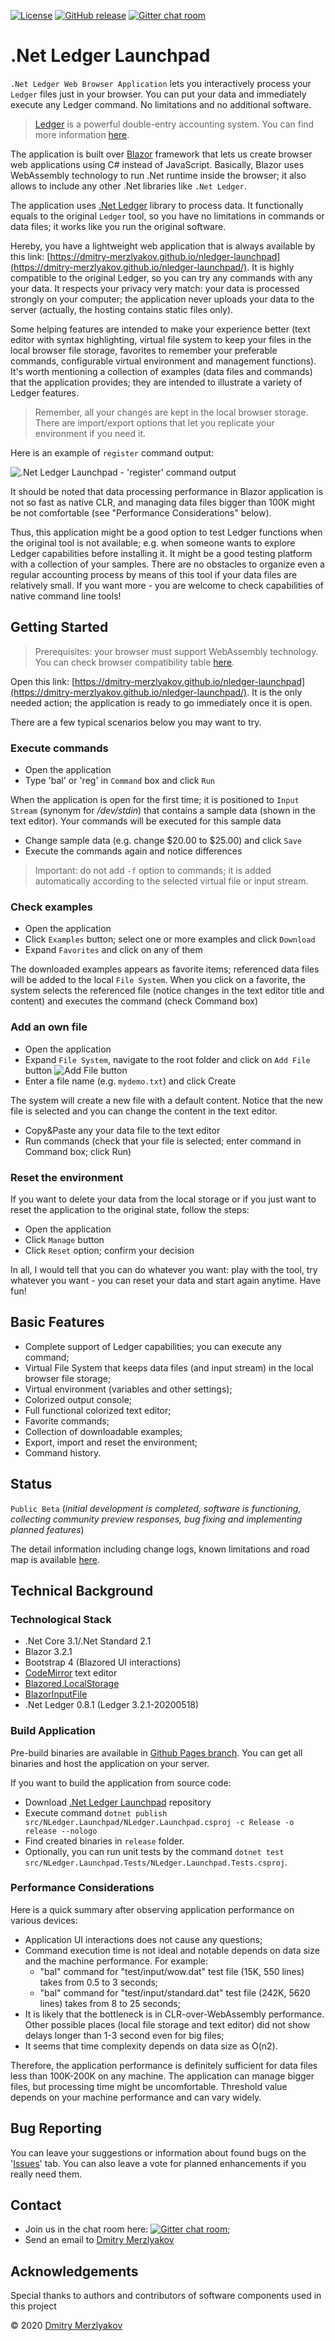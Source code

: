 [![License](https://img.shields.io/badge/license-BSD-blue.svg?style=flat)](http://opensource.org/licenses/BSD-3-Clause)
[![GitHub release](https://github.com/dmitry-merzlyakov/nledger-launchpad/workflows/Deploy%20to%20GitHub%20Pages/badge.svg)](https://dmitry-merzlyakov.github.io/nledger-launchpad/)
[![Gitter chat room](https://badges.gitter.im/nledger/Lobby.svg)](https://gitter.im/nledger/lobby)

# .Net Ledger Launchpad
`.Net Ledger Web Browser Application` lets you interactively process your `Ledger` files just in your browser. You can put your data and immediately execute any Ledger command. No limitations and no additional software.

> [Ledger](https://www.ledger-cli.org/) is a powerful double-entry accounting system. You can find more information [here](https://github.com/ledger/ledger).

The application is built over [Blazor](https://dotnet.microsoft.com/apps/aspnet/web-apps/blazor) framework that lets us create browser web applications using C# instead of JavaScript. Basically, Blazor uses WebAssembly technology to run .Net runtime inside the browser; it also allows to include any other .Net libraries like `.Net Ledger`.

 The application uses [.Net Ledger](https://github.com/dmitry-merzlyakov/nledger) library to process data. It functionally equals to the original `Ledger` tool, so you have no limitations in commands or data files; it works like you run the original software.

 Hereby, you have a lightweight web application that is always available by this link: [https://dmitry-merzlyakov.github.io/nledger-launchpad](https://dmitry-merzlyakov.github.io/nledger-launchpad/). It is highly compatible to the original Ledger, so you can try any commands with any your data. It respects your privacy very match: your data is processed strongly on your computer; the application never uploads your data to the server (actually, the hosting contains static files only).

 Some helping features are intended to make your experience better (text editor with syntax highlighting, virtual file system to keep your files in the local browser file storage, favorites to remember your preferable commands, configurable virtual environment and management functions). It's worth mentioning a collection of examples (data files and commands) that the application provides; they are intended to illustrate a variety of Ledger features.

 > Remember, all your changes are kept in the local browser storage. There are import/export options that let you replicate your environment if you need it.

 Here is an example of `register` command output:

![.Net Ledger Launchpad - 'register' command output](img/nl-lpad-1.png)

It should be noted that data processing performance in Blazor application is not so fast as native CLR, and managing data files bigger than 100K might be not comfortable (see "Performance Considerations" below).  

Thus, this application might be a good option to test Ledger functions when the original tool is not available; e.g. when someone wants to explore Ledger capabilities before installing it. It might be a good testing platform with a collection of your samples. There are no obstacles to organize even a regular accounting process by means of this tool if your data files are relatively small. If you want more - you are welcome to check capabilities of native command line tools!

## Getting Started

> Prerequisites: your browser must support WebAssembly technology. You can check browser compatibility table [here](https://developer.mozilla.org/en-US/docs/WebAssembly).

Open this link: [https://dmitry-merzlyakov.github.io/nledger-launchpad](https://dmitry-merzlyakov.github.io/nledger-launchpad/). It is the only needed action; the application is ready to go immediately once it is open.

There are a few typical scenarios below you may want to try.

### Execute commands 
- Open the application
- Type 'bal' or 'reg' in `Command` box and click `Run`

When the application is open for the first time; it is positioned to `Input Stream` (synonym for */dev/stdin*) that contains a sample data (shown in the text editor). Your commands will be executed for this sample data

- Change sample data (e.g. change $20.00 to $25.00) and click `Save`
- Execute the commands again and notice differences

> Important: do not add `-f` option to commands; it is added automatically according to the selected virtual file or input stream.

### Check examples
- Open the application
- Click `Examples` button; select one or more examples and click `Download`
- Expand `Favorites` and click on any of them

The downloaded examples appears as favorite items; referenced data files will be added to the local `File System`. When you click on a favorite, the system selects the referenced file (notice changes in the text editor title and content) and executes the command (check Command box)

### Add an own file
- Open the application
- Expand `File System`, navigate to the root folder and click on `Add File` button
![Add File button](img/nl-lpad-2.png)
- Enter a file name (e.g. `mydemo.txt`) and click Create

The system will create a new file with a default content. Notice that the new file is selected and you can change the content in the text editor.

- Copy&Paste any your data file to the text editor
- Run commands (check that your file is selected; enter command in Command box; click Run)

### Reset the environment
If you want to delete your data from the local storage or if you just want to reset the application to the original state, follow the steps:
- Open the application
- Click `Manage` button
- Click `Reset` option; confirm your decision

In all, I would tell that you can do whatever you want: play with the tool, try whatever you want - you can reset your data and start again anytime. Have fun!

## Basic Features
- Complete support of Ledger capabilities; you can execute any command;
- Virtual File System that keeps data files (and input stream) in the local browser file storage;
- Virtual environment (variables and other settings);
- Colorized output console;
- Full functional colorized text editor;
- Favorite commands;
- Collection of downloadable examples;
- Export, import and reset the environment;
- Command history.

## Status 
`Public Beta` (*initial development is completed, software is functioning, collecting community preview responses, bug fixing and implementing planned features*)

The detail information including change logs, known limitations and road map is available [here](CHANGELOG.md).

## Technical Background

### Technological Stack
- .Net Core 3.1/.Net Standard 2.1
- Blazor 3.2.1
- Bootstrap 4 (Blazored UI interactions)
- [CodeMirror](https://codemirror.net/) text editor
- [Blazored.LocalStorage](https://github.com/Blazored/LocalStorage)
- [BlazorInputFile](https://github.com/SteveSandersonMS/BlazorInputFile)
- .Net Ledger 0.8.1 (Ledger 3.2.1-20200518)

### Build Application
Pre-build binaries are available in [Github Pages branch](https://github.com/dmitry-merzlyakov/nledger-launchpad/tree/gh-pages). You can get all binaries and host the application on your server.

If you want to build the application from source code:
- Download [.Net Ledger Launchpad](https://github.com/dmitry-merzlyakov/nledger-launchpad) repository
- Execute command `dotnet publish src/NLedger.Launchpad/NLedger.Launchpad.csproj -c Release -o release --nologo`
- Find created binaries in `release` folder.
- Optionally, you can run unit tests by the command `dotnet test src/NLedger.Launchpad.Tests/NLedger.Launchpad.Tests.csproj`.

### Performance Considerations

Here is a quick summary after observing application performance on various devices:
- Application UI interactions does not cause any questions;
- Command execution time is not ideal and notable depends on data size and the machine performance. For example:
  - "bal" command for "test/input/wow.dat" test file (15K, 550 lines) takes from 0.5 to 3 seconds;
  - "bal" command for "test/input/standard.dat" test file (242K, 5620 lines) takes from 8 to 25 seconds;
- It is likely that the bottleneck is in CLR-over-WebAssembly performance. Other possible places (local file storage and text editor) did not show delays longer than 1-3 second even for big files;
- It seems that time complexity depends on data size as O(n2).

Therefore, the application performance is definitely sufficient for data files less than 100K-200K on any machine. The application can manage bigger files, but processing time might be uncomfortable. Threshold value depends on your machine performance and can vary widely.

## Bug Reporting

You can leave your suggestions or information about found bugs on the '[Issues](https://github.com/dmitry-merzlyakov/nledger-launchpad/issues)' tab. You can also leave a vote for planned enhancements if you really need them.

## Contact

- Join us in the chat room here: [![Gitter chat room](https://badges.gitter.im/nledger/Lobby.svg)](https://gitter.im/nledger/lobby);
- Send an email to [Dmitry Merzlyakov](mailto:dmitry.merzlyakov@gmail.com)

## Acknowledgements
Special thanks to authors and contributors of software components used in this project


&copy; 2020 [Dmitry Merzlyakov](mailto:dmitry.merzlyakov@gmail.com)